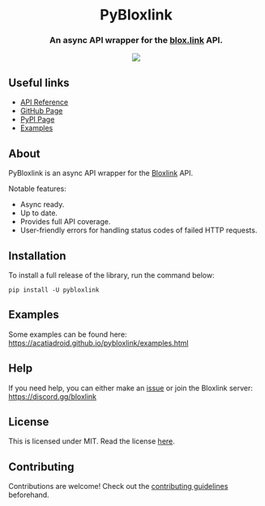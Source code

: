 <div align="center">
    <h1>PyBloxlink</h1>
    <h3>An async API wrapper for the <a href="https://blox.link">blox.link</a> API.</h3>
    <img src="https://img.shields.io/pypi/v/pybloxlink.svg">
</div>

## Useful links
* [API Reference](api.md)
* [GitHub Page](https://github.com/acatiadroid/pybloxlink)
* [PyPI Page](https://pypi.org/project/pybloxlink/)
* [Examples](https://acatiadroid.github.io/pybloxlink/examples.html)

## About
PyBloxlink is an async API wrapper for the [Bloxlink](https://blox.link) API.

Notable features:
* Async ready.
* Up to date.
* Provides full API coverage.
* User-friendly errors for handling status codes of failed HTTP requests.

## Installation
To install a full release of the library, run the command below:

```
pip install -U pybloxlink
```

## Examples
Some examples can be found here: https://acatiadroid.github.io/pybloxlink/examples.html

## Help
If you need help, you can either make an [issue](https://github.com/acatiadroid/pybloxlink/issues/new) or join the Bloxlink server: https://discord.gg/bloxlink

## License
This is licensed under MIT. Read the license [here](https://github.com/acatiadroid/pybloxlink/blob/main/LICENSE.txt).

## Contributing
Contributions are welcome! Check out the [contributing guidelines](https://github.com/acatiadroid/pybloxlink/blob/main/.github/CONTRIBUTING.md) beforehand.
